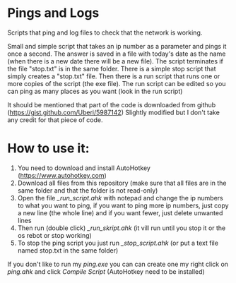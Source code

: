 # Pings and Logs

Scripts that ping and log files to check that the network is working.

Small and simple script that takes an ip number as a parameter and pings it once a second.
The answer is saved in a file with today's date as the name (when there is a new date there will be a new file).
The script terminates if the file "stop.txt" is in the same folder.
There is a simple stop script that simply creates a "stop.txt" file.
Then there is a run script that runs one or more copies of the script (the exe file).
The run script can be edited so you can ping as many places as you want (look in the run script)

It should be mentioned that part of the code is downloaded from github (https://gist.github.com/Uberi/5987142)
Slightly modified but I don't take any credit for that piece of code.

# How to use it:

1) You need to download and install AutoHotkey (https://www.autohotkey.com)
2) Download all files from this repository (make sure that all files are in the same folder and that the folder is not read-only)
3) Open the file *\_run_script.ahk* with notepad and change the ip numbers to what you want to ping, if you want to ping more ip numbers, just copy a new line (the whole line) and if you want fewer, just delete unwanted lines
4) Then run (double click) *\_run_skript.ahk* (it vill run until you stop it or the os rebot or stop working)
5) To stop the ping script you just run *\_stop_script.ahk* (or put a text file named stop.txt in the same folder)

If you don't like to run my *ping.exe* you can can create one my right click on *ping.ahk* and click *Compile Script* (AutoHotkey need to be installed)
